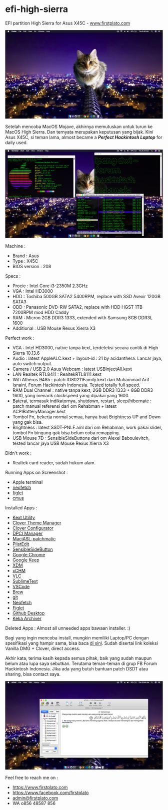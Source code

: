 # efi-high-sierra
EFI partition High Sierra for Asus X45C - www.firstplato.com

<img src="https://raw.githubusercontent.com/ipang-dwi/efi-high-sierra/master/ss/0.png"/>

Setelah mencoba MacOS Mojave, akhirnya memutuskan untuk turun ke MacOS High Sierra. Dan ternyata merupakan keputusan yang bijak. Kini Asus X45C, si teman lama, almost became a <b><i>Perfect Hackintosh Laptop</i></b> for daily used.

<img src="https://raw.githubusercontent.com/ipang-dwi/efi-high-sierra/master/ss/2.png"/>

Machine :
- Brand : Asus
- Type : X45C
- BIOS version : 208

Specs :
- Procie : Intel Core i3-2350M 2.3GHz
- VGA : Intel HD3000
- HDD : Toshiba 500GB SATA2 5400RPM, replace with SSD Avexir 120GB SATA3
- ODD : Panasonic DVD-RW SATA2, replace with HDD HGST 1TB 7200RPM mod HDD Caddy
- RAM : Micron 2GB DDR3 1333, extended with Samsung 8GB DDR3L 1600
- Additional : USB Mouse Rexus Xierra X3

Perfect work :
- VGA : Intel HD3000, native tanpa kext, terdeteksi secara cantik di High Sierra 10.13.6
- Audio : latest AppleALC.kext + layout-id : 21 by acidanthera. Lancar jaya, auto switch output.
- Camera / USB 2.0 Asus Webcam : latest USBInjectAll.kext
- LAN Realtek RTL8411 : RealtekRTL8111.kext
- Wifi Atheros 9485 : patch IO80211Family.kext dari Muhammad Arif Isnaini, Forum Hackintosh Indonesia. Tested totally full speed.
- RAM Dual Channel : native tanpa kext, 2GB DDR3 1333 + 8GB DDR3 1600, yang menarik clockspeed yang dipakai yang 1600.
- Baterai, termasuk indikatornya, shutdown, restart, sleep/hibernate : patch manual referensi dari om Rehabman + latest ACPIBatteryManager.kext
- Tombol Fn, bekerja normal semua, hanya buat Brightness UP and Down yang gak bisa.
- Brightness : latest SSDT-PNLF.aml dari om Rehabman, work pakai slider, tombol Fn bingung gak bisa belum coba remapping.
- USB Mouse 7D : SensibleSideButtons dari om Alexei Baboulevitch, tested lancar jaya USB Mouse Rexus Xierra X3

Didn't work :
- Realtek card reader, sudah hukum alam. 

Running Apps on Screenshot :
- Apple terminal
- <a href="https://github.com/dylanaraps/neofetch" target="blank">neofetch</a>
- <a href="http://www.figlet.org/" target="blank">figlet</a>
- <a href="https://cmus.github.io/" target="blank">cmus</a>

Installed Apps :
- <a href="http://cvad-mac.narod.ru/index/0-4" target="blank">Kext Utility</a>
- <a href="https://sourceforge.net/projects/cloverefiboot/" target="blank">Clover Theme Manager</a>
- <a href="https://sourceforge.net/projects/cloverefiboot/" target="blank">Clover Configurator</a>
- <a href="https://sourceforge.net/projects/dpcimanager/" target="blank">DPCI Manager</a>
- <a href="https://bitbucket.org/RehabMan/os-x-maciasl-patchmatic/src" target="blank">MaciASL-patchmatic</a>
- <a href="https://www.fatcatsoftware.com/plisteditpro/" target="blank">PlistEdit</a>
- <a href="https://sensible-side-buttons.archagon.net" target="blank">SensibleSideButton</a>
- <a href="https://www.google.com/chrome/" target="blank">Google Chrome</a>
- <a href="https://keep.google.com/" target="blank">Google Keep</a>
- <a href="http://xdman.sourceforge.net/" target="blank">XDM</a>
- <a href="https://sourceforge.net/projects/xchm/" target="blank">xCHM</a>
- <a href="https://www.videolan.org/vlc/index.html" target="blank">VLC</a>
- <a href="https://www.sublimetext.com/" target="blank">SublimeText</a>
- <a href="https://code.visualstudio.com/" target="blank">VSCode</a>
- <a href="https://brew.sh/" target="blank">Brew</a>
- <a href="https://git-scm.com/" target="blank">git</a>
- <a href="https://github.com/dylanaraps/neofetch" target="blank">Neofetch</a>
- <a href="http://www.figlet.org/" target="blank">Figlet</a>
- <a href="https://desktop.github.com/" target="blank">Github Desktop</a>
- <a href="https://www.keka.io/en/" target="blank">Keka Archiver</a>


Deleted Apps :
Almost all unneeded apps bawaan installer. :)

Bagi yang ingin mencoba install, mungkin memiliki Laptop/PC dengan spesifikasi yang hampir sama, bisa baca <a href="https://github.com/ipang-dwi/efi-high-sierra/wiki" target="blank">di sini</a>. Sudah disertai link koleksi Vanilla DMG + Clover, direct access.

Akhir kata, terima kasih kepada semua pihak, baik yang sudah maupun belum atau lupa saya sebutkan. Terutama teman-teman di grup FB Forum Hackintosh Indonesia. Jika ada yang butuh bantuan patch DSDT atau sharing, bisa contact saya.

<img src="https://raw.githubusercontent.com/ipang-dwi/efi-high-sierra/master/ss/xchm.png"/>

Feel free to reach me on :
- https://www.firstplato.com
- https://www.facebook.com/firstplato
- admin@firstplato.com
- WA o856 48587 856
